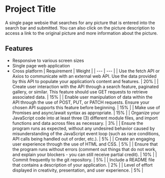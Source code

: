 
# Project Title

A single page websie that searches for any picture that is entered into the search bar and submitted. You can also click on the picture description to access a link to the original picture and more information about the picture.

## Features

- Responsive to various screen sizes
- Single page web application
- Cross platform
| Requirement | Weight |
| --- | --- |
| Use the fetch API or Axios to communicate with an external web API. Use the data provided by this API to populate your application’s content and features. | 20% |
| Create user interaction with the API through a search feature, paginated gallery, or similar. This feature should use GET requests to retrieve associated data. | 15% |
| Enable user manipulation of data within the API through the use of POST, PUT, or PATCH requests. Ensure your chosen API supports this feature before beginning. | 15% |
| Make use of Promises and async/await syntax as appropriate. | 15% |
| Organize your JavaScript code into at least three (3) different module files, and import functions and data across files as necessary. | 3% |
| Ensure the program runs as expected, without any undesired behavior caused by misunderstanding of the JavaScript event loop (such as race conditions, API calls being handled out of order, etc.). | 5% |
| Create an engaging user experience through the use of HTML and CSS. | 5% |
| Ensure that the program runs without errors (comment out things that do not work, and explain your blockers - you can still receive partial credit). | 10% |
| Commit frequently to the git repository. | 5% |
| Include a README file that contains a description of your application. | 2% |
| Level of effort displayed in creativity, presentation, and user experience. | 5% |

